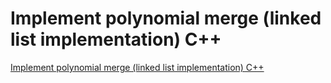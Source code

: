 # Implement polynomial merge (linked list implementation) C++
[Implement polynomial merge (linked list implementation) C++](https://aiwithcloud.com/2022/09/15/implement_polynomial_merge_linked_list_implementation_c/)